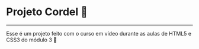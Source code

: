 # Projeto Cordel 📃
---
Esse é um projeto feito com o curso em vídeo durante as aulas de HTML5 e CSS3 do módulo 3 🎯
 

